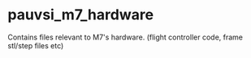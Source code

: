 # pauvsi_m7_hardware
Contains files relevant to M7's hardware. (flight controller code, frame stl/step files etc)
